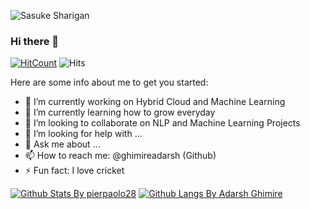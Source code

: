 ![Sasuke Sharigan](https://media.giphy.com/media/I6wUi5eTdUCWI/giphy.gif)
### Hi there 👋

[![HitCount](http://hits.dwyl.com/ghimireadarsh/ghimireadarsh.svg)](http://hits.dwyl.com/ghimireadarsh/ghimireadarsh)  ![Hits](https://hitcounter.pythonanywhere.com/count/tag.svg?url=https%3A%2F%2Fgithub.com%2Fghimireadarsh%2Fhit-counter)
<!-- 
**ghimireadarsh/ghimireadarsh** is a ✨ _special_ ✨ repository because its `README.md` (this file) appears on your GitHub profile. -->

Here are some info about me to get you started:

- 🔭 I’m currently working on Hybrid Cloud and Machine Learning
- 🌱 I’m currently learning how to grow everyday
- 👯 I’m looking to collaborate on NLP and Machine Learning Projects
- 🤔 I’m looking for help with ...
- 💬 Ask me about ...
- 📫 How to reach me: @ghimireadarsh (Github) 
- ⚡ Fun fact: I love cricket


[![Github Stats By pierpaolo28](https://github-readme-stats.vercel.app/api?username=pierpaolo28&hide=prs&show_icons=true&title_color=fff&icon_color=79ff97&text_color=9f9f9f&bg_color=151515)]()
[![Github Langs By Adarsh Ghimire](https://github-readme-stats.vercel.app/api/top-langs/?username=ghimireadarsh&layout=compact&show_icons=true&title_color=fff&icon_color=79ff97&text_color=9f9f9f&bg_color=151515)]()

